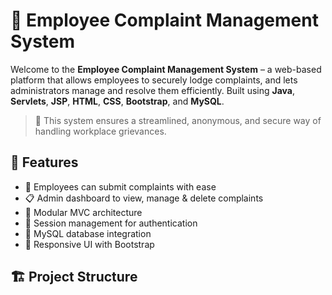# 🧾 Employee Complaint Management System

Welcome to the **Employee Complaint Management System** – a web-based platform that allows employees to securely lodge complaints, and lets administrators manage and resolve them efficiently. Built using **Java**, **Servlets**, **JSP**, **HTML**, **CSS**, **Bootstrap**, and **MySQL**.

> 🔐 This system ensures a streamlined, anonymous, and secure way of handling workplace grievances.

## 🚀 Features

- 📝 Employees can submit complaints with ease  
- 📋 Admin dashboard to view, manage & delete complaints  
- 🧩 Modular MVC architecture  
- 🔐 Session management for authentication  
- 💾 MySQL database integration  
- 📱 Responsive UI with Bootstrap

## 🏗️ Project Structure
